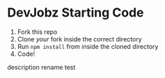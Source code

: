 # DevJobz Starting Code

1. Fork this repo
2. Clone _your_ fork inside the correct directory
3. Run `npm install` from inside the cloned directory
4. Code!

description rename test
